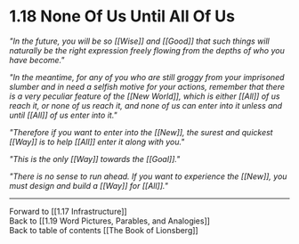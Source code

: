 # 1.18 None Of Us Until All Of Us
_"In the future, you will be so [[Wise]] and [[Good]] that such things will naturally be the right expression freely flowing from the depths of who you have become."_

_"In the meantime, for any of you who are still groggy from your imprisoned slumber and in need a selfish motive for your actions, remember that there is a very peculiar feature of the [[New World]], which is either [[All]] of us reach it, or none of us reach it, and none of us can enter into it unless and until [[All]] of us enter into it."_

_"Therefore if you want to enter into the [[New]], the surest and quickest [[Way]] is to help [[All]] enter it along with you."_

_"This is the only [[Way]] towards the [[Goal]]."_

_"There is no sense to run ahead. If you want to experience the [[New]], you must design and build a [[Way]] for [[All]]."_

___

Forward to [[1.17 Infrastructure]]  
Back to [[1.19 Word Pictures, Parables, and Analogies]]  
Back to table of contents [[The Book of Lionsberg]]  

